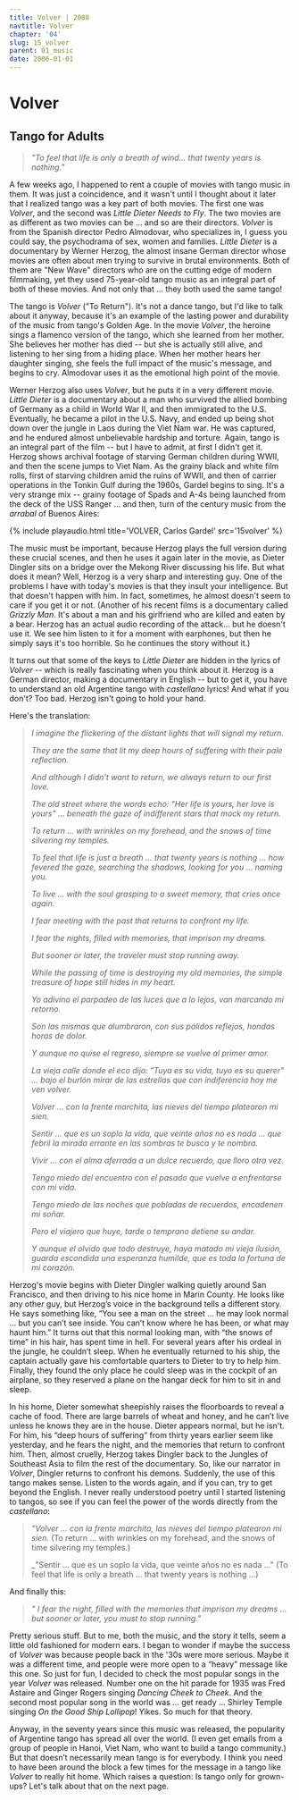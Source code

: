 ```yaml
---
title: Volver | 2008
navtitle: Volver
chapter: '04'
slug: 15_volver
parent: 01_music
date: 2006-01-01
---
```


# Volver

## Tango for Adults

> _"To feel that life is only a breath of wind...
> that twenty years is nothing."_
>

A few weeks ago, I happened to rent a couple of movies with tango music in them. It was just a coincidence, and it wasn't until I thought about it later that I realized tango was a key part of both movies. The first one was _Volver_, and the second was _Little Dieter Needs to Fly_. The two movies are as different as two movies can be ... and so are their directors. _Volver_ is from the Spanish director Pedro Almodovar, who specializes in, I guess you could say, the psychodrama of sex, women and families. _Little Dieter_ is a documentary by Werner Herzog, the almost insane German director whose movies are often about men trying to survive in brutal environments. Both of them are "New Wave" directors who are on the cutting edge of modern filmmaking, yet they used 75-year-old tango music as an integral part of both of these movies. And not only that ... they both used the same tango!

The tango is _Volver_ ("To Return"). It's not a dance tango, but I'd like to talk about it anyway, because it's an example of the lasting power and durability of the music from tango's Golden Age. In the movie _Volver_, the heroine sings a flamenco version of the tango, which she learned from her mother. She believes her mother has died -- but she is actually still alive, and listening to her sing from a hiding place. When her mother hears her daughter singing, she feels the full impact of the music's message, and begins to cry. Almodovar uses it as the emotional high point of the movie.

Werner Herzog also uses _Volver_, but he puts it in a very different movie. _Little Dieter_ is a documentary about a man who survived the allied bombing of Germany as a child in World War II, and then immigrated to the U.S. Eventually, he became a pilot in the U.S. Navy, and ended up being shot down over the jungle in Laos during the Viet Nam war. He was captured, and he endured almost unbelievable hardship and torture. Again, tango is an integral part of the film -- but I have to admit, at first I didn't get it. Herzog shows archival footage of starving German children during WWII, and then the scene jumps to Viet Nam. As the grainy black and white film rolls, first of starving children amid the ruins of WWII, and then of carrier operations in the Tonkin Gulf during the 1960s, Gardel begins to sing. It's a very strange mix -- grainy footage of Spads and A-4s being launched from the deck of the USS Ranger ... and then, turn of the century music from the _arrabal_ of Buenos Aires:

{% include playaudio.html
title='VOLVER, Carlos Gardel'
src='15volver' %}

The music must be important, because Herzog plays the full version during these crucial scenes, and then he uses it again later in the movie, as Dieter Dingler sits on a bridge over the Mekong River discussing his life. But what does it mean? Well, Herzog is a very sharp and interesting guy. One of the problems I have with today's movies is that they insult your intelligence. But that doesn't happen with him. In fact, sometimes, he almost doesn't seem to care if you get it or not. (Another of his recent films is a documentary called _Grizzly Man_. It's about a man and his girlfriend who are killed and eaten by a bear. Herzog has an actual audio recording of the attack... but he doesn't use it. We see him listen to it for a moment with earphones, but then he simply says it's too horrible. So he continues the story without it.)

It turns out that some of the keys to _Little Dieter_ are hidden in the lyrics of _Volver_ -- which is really fascinating when you think about it. Herzog is a German director, making a documentary in English -- but to get it, you have to understand an old Argentine tango with _castellano_ lyrics! And what if you don't? Too bad. Herzog isn't going to hold your hand.

Here's the translation:

> _I imagine the flickering
> of the distant lights
> that will signal my return._
>
> _They are the same that lit
> my deep hours of suffering
> with their pale reflection._
>
> _And although I didn't want to return,
> we always return to our first love._
>
> _The old street where the words echo:
> "Her life is yours, her love is yours" ...
> beneath the gaze of indifferent stars
> that mock my return._
>
> _To return ...
> with wrinkles on my forehead,
> and the snows of time
> silvering my temples._
>
> _To feel that life is just a breath ...
> that twenty years is nothing ...
> how fevered the gaze,
> searching the shadows,
> looking for you ... naming you._
>
> _To live ...
> with the soul grasping
> to a sweet memory,
> that cries once again._
>
> _I fear meeting
> with the past that returns
> to confront my life._
>
> _I fear the nights,
> filled with memories,
> that imprison my dreams._
>
> _But sooner or later, the traveler
> must stop running away._
>
> _While the passing of time
> is destroying my old memories,
> the simple treasure of hope
> still hides in my heart._
>
> _Yo adivino el parpadeo
> de las luces que a lo lejos,
> van marcando mi retorno._
>
> _Son las mismas que alumbraron,
> con sus pálidos reflejos,
> hondas horas de dolor._
>
> _Y aunque no quise el regreso,
> siempre se vuelve al primer amor._
>
> _La vieja calle donde el eco dijo:
> "Tuya es su vida, tuyo es su querer" ...
> bajo el burlón mirar de las estrellas
> que con indiferencia hoy me ven volver._
>
> _Volver ...
> con la frente marchita,
> las nieves del tiempo
> platearon mi sien._
>
> _Sentir ... que es un soplo la vida,
> que veinte años no es nada ...
> que febril la mirada
> errante en las sombras
> te busca y te nombra._
>
> _Vivir ...
> con el alma aferrada
> a un dulce recuerdo,
> que lloro otra vez._
>
> _Tengo miedo del encuentro
> con el pasado que vuelve
> a enfrentarse con mi vida._
>
> _Tengo miedo de las noches
> que pobladas de recuerdos,
> encadenen mi soñar._
>
> _Pero el viajero que huye,
> tarde o temprano detiene su andar._
>
> _Y aunque el olvido que todo destruye,
> haya matado mi vieja ilusión,
> guarda escondida una esperanza humilde,
> que es toda la fortuna de mi corazón._

Herzog's movie begins with Dieter Dingler walking quietly around San Francisco, and then driving to his nice home in Marin County. He looks like any other guy, but Herzog’s voice in the background tells a different story. He says something like, “You see a man on the street ... he may look normal ... but you can’t see inside. You can’t know where he has been, or what may haunt him.” It turns out that this normal looking man, with “the snows of time” in his hair, has spent time in hell. For several years after his ordeal in the jungle, he couldn’t sleep. When he eventually returned to his ship, the captain actually gave his comfortable quarters to Dieter to try to help him. Finally, they found the only place he could sleep was in the cockpit of an airplane, so they reserved a plane on the hangar deck for him to sit in and sleep.

In his home, Dieter somewhat sheepishly raises the floorboards to reveal a cache of food. There are large barrels of wheat and honey, and he can’t live unless he knows they are in the house. Dieter appears normal, but he isn't. For him, his “deep hours of suffering” from thirty years earlier seem like yesterday, and he fears the night, and the memories that return to confront him. Then, almost cruelly, Herzog takes Dingler back to the Jungles of Southeast Asia to film the rest of the documentary. So, like our narrator in _Volver_, Dingler returns to confront his demons. Suddenly, the use of this tango makes sense. Listen to the words again, and if you can, try to get beyond the English. I never really understood poetry until I started listening to tangos, so see if you can feel the power of the words directly from the _castellano_:

> _"Volver ... con la frente marchita, las nieves del tiempo platearon mi sien._
> (To return ... with wrinkles on my forehead, and the snows of time silvering my temples.)
>
> _"Sentir ... que es un soplo la vida, que veinte años no es nada ..."
> (To feel that life is only a breath ... that twenty years is nothing ...)

And finally this:

> _" I fear the night, filled with the memories that imprison my dreams ...
>   but sooner or later, you must to stop running."_

Pretty serious stuff. But to me, both the music, and the story it tells, seem a little old fashioned for modern ears. I began to wonder if maybe the success of _Volver_ was because people back in the '30s were more serious. Maybe it was a different time, and people were more open to a “heavy” message like this one. So just for fun, I decided to check the most popular songs in the year _Volver_ was released. Number one on the hit parade for 1935 was Fred Astaire and Ginger Rogers singing _Dancing Cheek to Cheek_. And the second most popular song in the world was ... get ready ... Shirley Temple singing _On the Good Ship Lollipop_!  Yikes. So much for that theory.

Anyway, in the seventy years since this music was released, the popularity of Argentine tango has spread all over the world. (I even get emails from a group of people in Hanoi, Viet Nam, who want to build a tango community.) But that doesn’t necessarily mean tango is for everybody. I think you need to have been around the block a few times for the message in a tango like _Volver_ to really hit home. Which raises a question: Is tango only for grown-ups? Let's talk about that on the next page.
